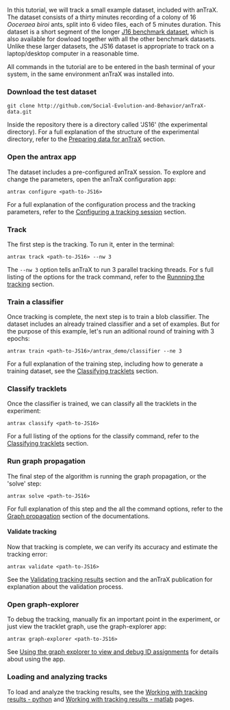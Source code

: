 In this tutorial, we will track a small example dataset, included with anTraX. The dataset consists of a thirty minutes recording of a colony of 16  *Ooceraea biroi* ants, split into 6 video files, each of  5 minutes duration. This dataset is a short segment of the longer [J16 benchmark dataset](datasets.md#dataset-j16), which is also available for dowload together with all the other benchmark datasets. Unlike these larger datasets, the JS16 dataset is appropriate to track on a laptop/desktop computer in a reasonable time.

All commands in the tutorial are to be entered in the bash terminal of your system, in the same environment anTraX was installed into.

### Download the test dataset

```console
git clone http://github.com/Social-Evolution-and-Behavior/anTraX-data.git
```

Inside the repository there is a directory called 'JS16' (the experimental directory). For a full  explanation of the structure of the experimental directory, refer to the [Preparing data for anTraX](data_organization.md) section.

### Open the antrax app

The dataset includes a pre-configured anTraX session. To explore and change the parameters, open the anTraX configuration app:

```console
antrax configure <path-to-JS16>
```

For a full  explanation of the configuration process and the tracking parameters, refer to the [Configuring a tracking session](configuration.md) section. 

### Track

The first step is the tracking. To run it, enter in the terminal:

```console
antrax track <path-to-JS16> --nw 3
```

The `--nw 3` option tells anTraX to run 3 parallel tracking threads. For s full  listing of the options for the track command, refer to the [Runnning the tracking](tracking.md) section.  

### Train a classifier

Once tracking is complete, the next step is to train a blob classifier. The dataset includes an already trained classifier and a set of examples. But for the purpose of this example, let's run an aditional round of training with 3  epochs:

```console
antrax train <path-to-JS16>/antrax_demo/classifier --ne 3
```

For a full explanation of the training step, including how to generate a training dataset, see the [Classifying tracklets](classification.md) section.  

### Classify tracklets

Once the classifier is trained, we can classify all the tracklets in the experiment:

```console
antrax classify <path-to-JS16>
```
For a full  listing of the options for the classify command, refer to the [Classifying tracklets](classification.md#classifying-tracklets)  section.  

### Run graph propagation 

The final step of the algorithm is running the graph propagation, or the 'solve' step:

```console
antrax solve <path-to-JS16>
```

For full  explanation of this step and the all the command options, refer to the [Graph propagation](propagation.md) section of the documentations. 

#### Validate tracking

Now that tracking is complete, we can verify its accuracy and estimate the tracking error:

```console
antrax validate <path-to-JS16>
```
See the [Validating tracking results](validation.md) section and the anTraX publication for explanation about the validation process.

### Open graph-explorer

To debug the tracking, manually fix an important point in the experiment, or just view the tracklet graph, use the graph-explorer app:

```console
antrax graph-explorer <path-to-JS16> 
```

See [Using the graph explorer to view and debug ID assignments](propagation.md#using-the-graph-explorer-to-view-and-debug-id-assignments) for details about using the app.

### Loading and analyzing tracks

To load and analyze the tracking results, see the  [Working with tracking results - python](analysis_nb.ipynb) and  [Working with tracking results - matlab](analysis_matlab.ipynb) pages.

